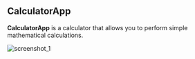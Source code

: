 ## CalculatorApp
**CalculatorApp** is a calculator that allows you to perform simple mathematical calculations.

![screenshot_1](https://sun9-12.userapi.com/impg/2ZAKJ0AHu1DSq4KZ9DrjrSI9DhTlWAgoHYlBmw/RX_s5x2wlB8.jpg?size=964x156&quality=95&sign=00bb6cfc77fc739f480055cfc12467f4&type=album)
